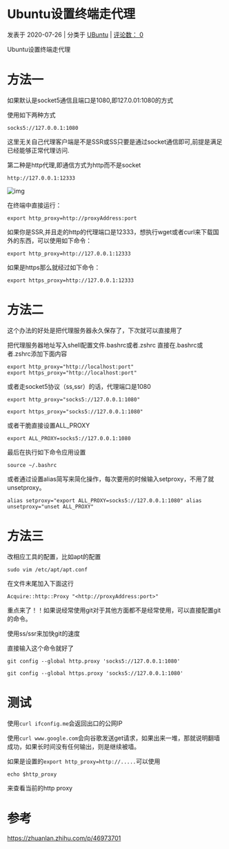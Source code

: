 # Ubuntu设置终端走代理

 发表于 2020-07-26 | 分类于 [UBuntu](https://www.windsings.com/categories/UBuntu/) | [评论数： 0](https://www.windsings.com/posts/3c42339d/#comments)

Ubuntu设置终端走代理



# 方法一

如果默认是socket5通信且端口是1080,即127.0.01:1080的方式

使用如下两种方式

```
socks5://127.0.0.1:1080
```

这里无关自己代理客户端是不是SSR或SS只要是通过socket通信即可,前提是满足已经能够正常代理访问.

第二种是http代理,即通信方式为http而不是socket

```
http://127.0.0.1:12333
```

![img](https://www.windsings.com/posts/3c42339d/clip_image001.jpg)

在终端中直接运行：

```
export http_proxy=http://proxyAddress:port
```

如果你是SSR,并且走的http的代理端口是12333，想执行wget或者curl来下载国外的东西，可以使用如下命令：



```
export http_proxy=http://127.0.0.1:12333
```



如果是https那么就经过如下命令：



```
export https_proxy=http://127.0.0.1:12333
```



# 方法二

这个办法的好处是把代理服务器永久保存了，下次就可以直接用了

把代理服务器地址写入shell配置文件.bashrc或者.zshrc 直接在.bashrc或者.zshrc添加下面内容



```
export http_proxy="http://localhost:port"
export https_proxy="http://localhost:port"
```



或者走socket5协议（ss,ssr）的话，代理端口是1080



```
export http_proxy="socks5://127.0.0.1:1080"

export https_proxy="socks5://127.0.0.1:1080"
```



或者干脆直接设置ALL_PROXY

```
export ALL_PROXY=socks5://127.0.0.1:1080
```

最后在执行如下命令应用设置



```
source ~/.bashrc
```



或者通过设置alias简写来简化操作，每次要用的时候输入setproxy，不用了就unsetproxy。



```
alias setproxy="export ALL_PROXY=socks5://127.0.0.1:1080" alias unsetproxy="unset ALL_PROXY"
```



# 方法三

改相应工具的配置，比如apt的配置



```
sudo vim /etc/apt/apt.conf
```



在文件末尾加入下面这行



```
Acquire::http::Proxy "<http://proxyAddress:port>"
```



重点来了！！如果说经常使用git对于其他方面都不是经常使用，可以直接配置git的命令。

使用ss/ssr来加快git的速度

直接输入这个命令就好了



```
git config --global http.proxy 'socks5://127.0.0.1:1080' 

git config --global https.proxy 'socks5://127.0.0.1:1080'
```



# 测试

使用`curl ifconfig.me`会返回出口的公网IP

使用`curl www.google.com`会向谷歌发送get请求，如果出来一堆，那就说明翻墙成功，如果长时间没有任何输出，则是继续被墙。

如果是设置的`export http_proxy=http://.....`可以使用

```
echo $http_proxy
```

来查看当前的http proxy

# 参考

https://zhuanlan.zhihu.com/p/46973701
